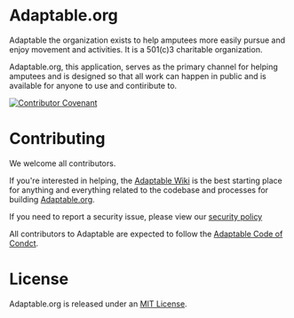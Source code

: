 # Adaptable.org

Adaptable the organization exists to help amputees more easily pursue and enjoy movement and activities. It is a 501(c)3 charitable organization.

Adaptable.org, this application, serves as the primary channel for helping amputees and is designed so that all work can happen in public and is available for anyone to use and contiribute to.

[![Contributor Covenant](https://img.shields.io/badge/Contributor%20Covenant-v2.0%20adopted-ff69b4.svg)](CODE_OF_CONDUCT.md)

# Contributing

We welcome all contributors.

If you're interested in helping, the [Adaptable Wiki](https://github.com/adaptable-org/adaptable/wiki) is the best starting place for anything and everything related to the codebase and processes for building [Adaptable.org](https://adaptable.org).

If you need to report a security issue, please view our [security policy](SECURITY.md)

All contributors to Adaptable are expected to follow the [Adaptable Code of Condct](CODE_OF_CONDUCT.md).

# License

Adaptable.org is released under an [MIT License](https://opensource.org/licenses/MIT).
